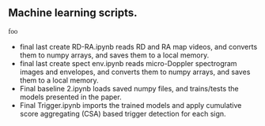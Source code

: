 ## Machine learning scripts.

<span style="font-family: 'Lucida Console';">foo</span>

 - final last create RD-RA.ipynb reads RD and RA map videos, and converts them to numpy arrays, and saves them to a local memory.
 - final last create spect env.ipynb reads micro-Doppler spectrogram images and envelopes, and converts them to numpy arrays, and saves them to a local memory.
 - Final baseline 2.ipynb loads saved numpy files, and trains/tests the models presented in the paper.
 - Final Trigger.ipynb imports the trained models and apply cumulative score aggregating (CSA) based trigger detection for each sign. 
